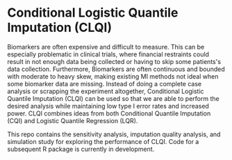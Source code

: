 # Conditional Logistic Quantile Imputation (CLQI)

Biomarkers are often expensive and difficult to measure. This can be especially problematic in clinical trials, where financial restraints could result in not enough data being collected or having to skip some patients's data collection. Furthermore, Biomarkers are often continuous and bounded with moderate to heavy skew, making existing MI methods not ideal when some biomarker data are missing. Instead of doing a complete case analysis or scrapping the experiment altogether, Conditional Logistic Quantile Imputation (CLQI) can be used so that we are able to perform the desired analysis while maintaining low type I error rates and increased power. CLQI combines ideas from both Conditional Quantile Imputation (CQI) and Logistic Quantile Regression (LQR).

This repo contains the sensitivity analysis, imputation quality analysis, and simulation study for exploring the performance of CLQI. Code for a subsequent R package is currently in development.
